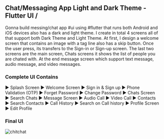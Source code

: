## Chat/Messaging App Light and Dark Theme - Flutter UI /
Gonna build messing/chat app #ui using #flutter that runs both Android and iOS devices also has a dark and light theme. I create in total 4 screens all of that support both Dark Theme and Light Theme. At first, I design a welcome screen that contains an image with a tag line also has a skip button. Once the user press, its transfers to the Sign-in or Sign-up screen. The last two screens are the main screen, Chats screens it shows the list of people you are chated with. At the end message screen which support text message, audio message, and video messages.

### Complete UI Contains

► Splash Screen
► Welcome Screen
► Sign in & Sign up
► Phone Validation (OTP)
► Forget Password
► Change Password
► Chats Screen
► Search Chats
► Message Screen
► Audio Call
► Video Call
► Contacts
► Search Contacts
► Call History
► Search on Call history
► Profile Screen
► Edit Profile

### Final UI
![chitchat](https://user-images.githubusercontent.com/36065206/147939660-e6a8f5f1-fda7-4eac-9b35-de9ffa2a8134.png)
